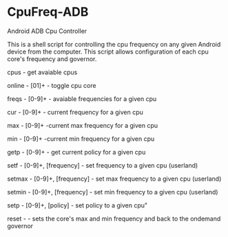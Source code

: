 CpuFreq-ADB
===========

Android ADB Cpu Controller

  This is a shell script for controlling the cpu frequency on any given Android device from the computer. This script allows configuration of each cpu core's frequency and governor.
  
cpus - get avaiable cpus

online - [01]+ - toggle cpu core

freqs - [0-9]+ - avaiable frequencies for a given cpu

cur - [0-9]+ - current frequency for a given cpu

max - [0-9]+ -current max frequency for a given cpu

min - [0-9]+ -current min frequency for a given cpu

getp - [0-9]+ - get current policy for a given cpu

setf - [0-9]+, [frequency] - set frequency to a given cpu (userland)

setmax - [0-9]+, [frequency] - set max frequency to a given cpu (userland)

setmin - [0-9]+, [frequency] - set min frequency to a given cpu (userland)

setp - [0-9]+, [policy] - set policy to a given cpu"

reset - - sets the core's max and min frequency and back to the ondemand governor

